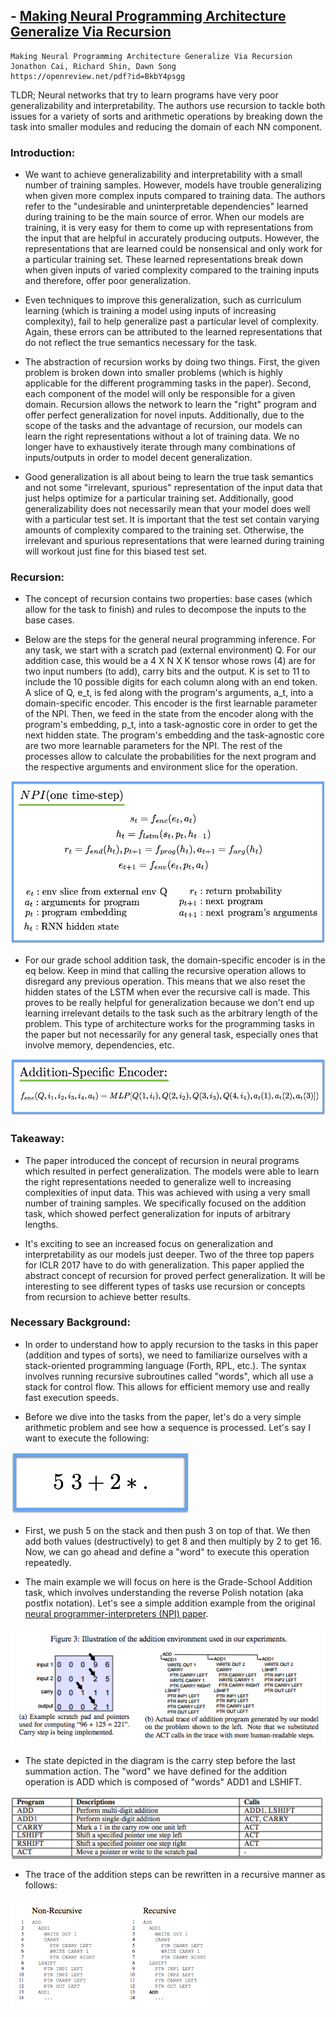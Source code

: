 ## - [Making Neural Programming Architecture Generalize Via Recursion](https://openreview.net/pdf?id=BkbY4psgg)

```
Making Neural Programming Architecture Generalize Via Recursion
Jonathon Cai, Richard Shin, Dawn Song
https://openreview.net/pdf?id=BkbY4psgg
```

TLDR; Neural networks that try to learn programs have very poor generalizability and interpretability. The authors use recursion to tackle both issues for a variety of sorts and arithmetic operations by breaking down the task into smaller modules and reducing the domain of each NN component.

### Introduction:

- We want to achieve generalizability and interpretability with a small number of training samples. However, models have trouble generalizing when given more complex inputs compared to training data. The authors refer to the "undesirable and uninterpretable dependencies" learned during training to be the main source of error. When our models are training, it is very easy for them to come up with representations from the input that are helpful in accurately producing outputs. However, the representations that are learned could be nonsensical and only work for a particular training set. These learned representations break down when given inputs of varied complexity compared to the training inputs and therefore, offer poor generalization.

- Even techniques to improve this generalization, such as curriculum learning (which is training a model using inputs of increasing complexity), fail to help generalize past a particular level of complexity. Again, these errors can be attributed to the learned representations that do not reflect the true semantics necessary for the task. 

- The abstraction of recursion works by doing two things. First, the given problem is broken down into smaller problems (which is highly applicable for the different programming tasks in the paper). Second, each component of the model will only be responsible for a given domain. Recursion allows the network to learn the "right" program and offer perfect generalization for novel inputs. Additionally, due to the scope of the tasks and the advantage of recursion, our models can learn the right representations without a lot of training data. We no longer have to exhaustively iterate through many combinations of inputs/outputs in order to model decent generalization. 

- Good generalization is all about being to learn the true task semantics and not some "irrelevant, spurious" representation of the input data that just helps optimize for a particular training set. Additionally, good generalizability does not necessarily mean that your model does well with a particular test set. It is important that the test set contain varying amounts of complexity compared to the training set. Otherwise, the irrelevant and spurious representations that were learned during training will workout just fine for this biased test set.

### Recursion: 

- The concept of recursion contains two properties: base cases (which allow for the task to finish) and rules to decompose the inputs to the base cases. 

- Below are the steps for the general neural programming inference. For any task, we start with a scratch pad (external environment) Q. For our addition case, this would be a 4 X N X K tensor whose rows (4) are for two input numbers (to add), carry bits and the output. K is set to 11 to include the 10 possible digits for each column along with an end token. A slice of Q, e_t, is fed along with the program's arguments, a_t, into a domain-specific encoder. This encoder is the first learnable parameter of the NPI. Then, we feed in the state from the encoder along with the program's embedding, p_t, into a task-agnostic core in order to get the next hidden state. The program's embedding and the task-agnostic core are two more learnable parameters for the NPI. The rest of the processes allow to calculate the probabilities for the next program and the respective arguments and environment slice for the operation. 

![eq1](images/recursion/eq1.png)

- For our grade school addition task, the domain-specific encoder is in the eq below. Keep in mind that calling the recursive operation allows to disregard any previous operation. This means that we also reset the hidden states of the LSTM when ever the recursive call is made. This proves to be really helpful for generalization because we don't end up learning irrelevant details to the task such as the arbitrary length of the problem. This type of architecture works for the programming tasks in the paper but not necessarily for any general task, especially ones that involve memory, dependencies, etc.

![eq2](images/recursion/eq2.png)

###  Takeaway:

- The paper introduced the concept of recursion in neural programs which resulted in perfect generalization. The models were able to learn the right representations needed to generalize well to increasing complexities of input data. This was achieved with using a very small number of training samples. We specifically focused on the addition task, which showed perfect generalization for inputs of arbitrary lengths.

- It's exciting to see an increased focus on generalization and interpretability as our models just deeper. Two of the three top papers for ICLR 2017 have to do with generalization. This paper applied the abstract concept of recursion for proved perfect generalization. It will be interesting to see different types of tasks use recursion or concepts from recursion to achieve better results. 

### Necessary Background:

- In order to understand how to apply recursion to the tasks in this paper (addition and types of sorts), we need to familiarize ourselves with a stack-oriented programming language (Forth, RPL, etc.). The syntax involves running recursive subroutines called "words", which all use a stack for control flow. This allows for efficient memory use and really fast execution speeds. 

- Before we dive into the tasks from the paper, let's do a very simple arithmetic problem and see how a sequence is processed. Let's say I want to execute the following:

![eq3](images/recursion/eq3.png)

- First, we push 5 on the stack and then push 3 on top of that. We then add both values (destructively) to get 8 and then multiply by 2 to get 16. Now, we can go ahead and define a "word" to execute this operation repeatedly. 

- The main example we will focus on here is the Grade-School Addition task, which involves understanding the reverse Polish notation (aka postfix notation). Let's see a simple addition example from the original [neural programmer-interpreters (NPI) paper](https://arxiv.org/abs/1511.06279). 

![diagram1](images/recursion/diagram1.png)

- The state depicted in the diagram is the carry step before the last summation action. The "word" we have defined for the addition operation is ADD which is composed of "words" ADD1 and LSHIFT. 

![diagram2](images/recursion/diagram2.png)

- The trace of the addition steps can be rewritten in a recursive manner as follows:

![diagram3](images/recursion/diagram3.png)